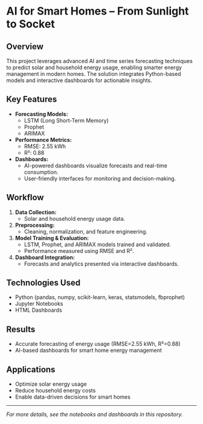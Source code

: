 # AI for Smart Homes – From Sunlight to Socket

## Overview
This project leverages advanced AI and time series forecasting techniques to predict solar and household energy usage, enabling smarter energy management in modern homes. The solution integrates Python-based models and interactive dashboards for actionable insights.

## Key Features
- **Forecasting Models:**
  - LSTM (Long Short-Term Memory)
  - Prophet
  - ARIMAX
- **Performance Metrics:**
  - RMSE: 2.55 kWh
  - R²: 0.88
- **Dashboards:**
  - AI-powered dashboards visualize forecasts and real-time consumption.
  - User-friendly interfaces for monitoring and decision-making.

## Workflow
1. **Data Collection:**
   - Solar and household energy usage data.
2. **Preprocessing:**
   - Cleaning, normalization, and feature engineering.
3. **Model Training & Evaluation:**
   - LSTM, Prophet, and ARIMAX models trained and validated.
   - Performance measured using RMSE and R².
4. **Dashboard Integration:**
   - Forecasts and analytics presented via interactive dashboards.

## Technologies Used
- Python (pandas, numpy, scikit-learn, keras, statsmodels, fbprophet)
- Jupyter Notebooks
- HTML Dashboards

## Results
- Accurate forecasting of energy usage (RMSE=2.55 kWh, R²=0.88)
- AI-based dashboards for smart home energy management

## Applications
- Optimize solar energy usage
- Reduce household energy costs
- Enable data-driven decisions for smart homes

---

*For more details, see the notebooks and dashboards in this repository.*
